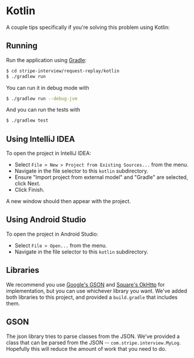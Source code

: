 # Kotlin

A couple tips specifically if you're solving this problem using Kotlin:

## Running

Run the application using [Gradle](https://gradle.org):

```bash
$ cd stripe-interview/request-replay/kotlin
$ ./gradlew run
```

You can run it in debug mode with

```bash
$ ./gradlew run --debug-jvm
```

And you can run the tests with
```bash
$ ./gradlew test
```

## Using IntelliJ IDEA

To open the project in IntelliJ IDEA:

- Select `File > New > Project from Existing Sources...` from the menu.
- Navigate in the file selector to this `kotlin` subdirectory.
- Ensure "Import project from external model" and "Gradle" are selected, click Next.
- Click Finish.

A new window should then appear with the project.

## Using Android Studio

To open the project in Android Studio:

- Select `File > Open...` from the menu.
- Navigate in the file selector to this `kotlin` subdirectory.

## Libraries

We recommend you use [Google's GSON][google/gson]
and [Square's OkHttp][square/okhttp] for implementation,
but you can use whichever library you want.
We've added both libraries to this project,
and provided a `build.gradle` that includes them.

## GSON

The json library tries to parse classes from the JSON. We've provided a class
that can be parsed from the JSON -- `com.stripe.interview.MyLog`.
Hopefully this will reduce the amount of work that you need to do.

[google/gson]: https://github.com/google/gson
[square/okhttp]: https://github.com/square/okhttp